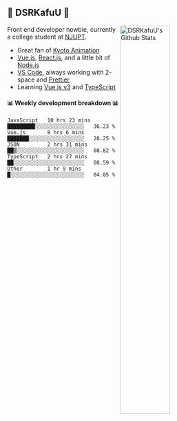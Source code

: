 ## 🍥 DSRKafuU 🍥

<img align="right" alt="DSRKafuU's Github Stats" width="48%" src="https://github-readme-stats.vercel.app/api?username=dsrkafuu&count_private=true&show_icons=true&title_color=7793cc&icon_color=7793cc&text_color=595858&bg_color=ffffff" />

Front end developer newbie, currently a college student at [NJUPT](https://www.njupt.edu.cn).

- Great fan of [Kyoto Animation](https://www.kyotoanimation.co.jp)
- [Vue.js](https://vuejs.org), [React.js](https://reactjs.org), and a little bit of [Node.js](https://nodejs.org)
- [VS Code](https://code.visualstudio.com), always working with 2-space and [Prettier](https://prettier.io)
- Learning [Vue.js v3](https://v3.vuejs.org) and [TypeScript](https://www.typescriptlang.org)

#### :bar_chart: Weekly development breakdown :bar_chart:

<!--START_SECTION:waka-->
```text
JavaScript   10 hrs 23 mins  █████████░░░░░░░░░░░░░░░░   36.23 % 
Vue.js       8 hrs 6 mins    ███████░░░░░░░░░░░░░░░░░░   28.25 % 
JSON         2 hrs 31 mins   ██▒░░░░░░░░░░░░░░░░░░░░░░   08.82 % 
TypeScript   2 hrs 27 mins   ██░░░░░░░░░░░░░░░░░░░░░░░   08.59 % 
Other        1 hr 9 mins     █░░░░░░░░░░░░░░░░░░░░░░░░   04.05 % 
```
<!--END_SECTION:waka-->
